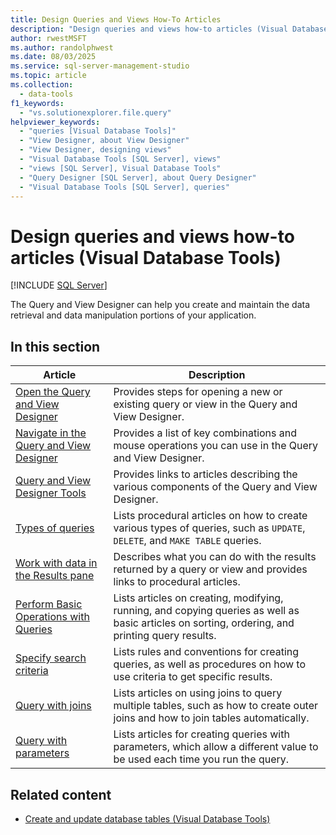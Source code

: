 ```yaml
---
title: Design Queries and Views How-To Articles
description: "Design queries and views how-to articles (Visual Database Tools)"
author: rwestMSFT
ms.author: randolphwest
ms.date: 08/03/2025
ms.service: sql-server-management-studio
ms.topic: article
ms.collection:
  - data-tools
f1_keywords:
  - "vs.solutionexplorer.file.query"
helpviewer_keywords:
  - "queries [Visual Database Tools]"
  - "View Designer, about View Designer"
  - "View Designer, designing views"
  - "Visual Database Tools [SQL Server], views"
  - "views [SQL Server], Visual Database Tools"
  - "Query Designer [SQL Server], about Query Designer"
  - "Visual Database Tools [SQL Server], queries"
---
```

# Design queries and views how-to articles (Visual Database Tools)

[!INCLUDE [SQL Server](../includes/applies-to-version/sqlserver.md)]

The Query and View Designer can help you create and maintain the data retrieval and data manipulation portions of your application.

## In this section

| Article | Description |
| --- | --- |
| [Open the Query and View Designer](open-the-query-and-view-designer-visual-database-tools.md) | Provides steps for opening a new or existing query or view in the Query and View Designer. |
| [Navigate in the Query and View Designer](navigate-in-the-query-and-view-designer-visual-database-tools.md) | Provides a list of key combinations and mouse operations you can use in the Query and View Designer. |
| [Query and View Designer Tools](query-and-view-designer-tools-visual-database-tools.md) | Provides links to articles describing the various components of the Query and View Designer. |
| [Types of queries](types-of-queries-visual-database-tools.md) | Lists procedural articles on how to create various types of queries, such as `UPDATE`, `DELETE`, and `MAKE TABLE` queries. |
| [Work with data in the Results pane](work-with-data-in-the-results-pane-visual-database-tools.md) | Describes what you can do with the results returned by a query or view and provides links to procedural articles. |
| [Perform Basic Operations with Queries](perform-basic-operations-with-queries-visual-database-tools.md) | Lists articles on creating, modifying, running, and copying queries as well as basic articles on sorting, ordering, and printing query results. |
| [Specify search criteria](specify-search-criteria-visual-database-tools.md) | Lists rules and conventions for creating queries, as well as procedures on how to use criteria to get specific results. |
| [Query with joins](query-with-joins-visual-database-tools.md) | Lists articles on using joins to query multiple tables, such as how to create outer joins and how to join tables automatically. |
| [Query with parameters](query-with-parameters-visual-database-tools.md) | Lists articles for creating queries with parameters, which allow a different value to be used each time you run the query. |

## Related content

- [Create and update database tables (Visual Database Tools)](design-tables-visual-database-tools.md)
